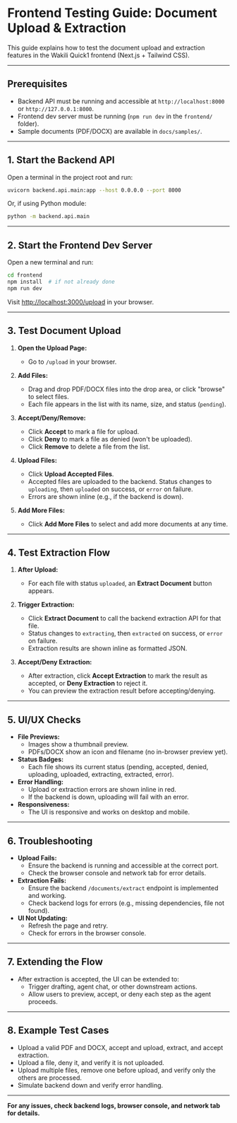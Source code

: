 # Frontend Testing Guide: Document Upload & Extraction

This guide explains how to test the document upload and extraction features in the Wakili Quick1 frontend (Next.js + Tailwind CSS).

---

## Prerequisites
- Backend API must be running and accessible at `http://localhost:8000` or `http://127.0.0.1:8000`.
- Frontend dev server must be running (`npm run dev` in the `frontend/` folder).
- Sample documents (PDF/DOCX) are available in `docs/samples/`.

---

## 1. Start the Backend API

Open a terminal in the project root and run:
```bash
uvicorn backend.api.main:app --host 0.0.0.0 --port 8000
```
Or, if using Python module:
```bash
python -m backend.api.main
```

---

## 2. Start the Frontend Dev Server

Open a new terminal and run:
```bash
cd frontend
npm install  # if not already done
npm run dev
```

Visit [http://localhost:3000/upload](http://localhost:3000/upload) in your browser.

---

## 3. Test Document Upload

1. **Open the Upload Page:**
   - Go to `/upload` in your browser.

2. **Add Files:**
   - Drag and drop PDF/DOCX files into the drop area, or click "browse" to select files.
   - Each file appears in the list with its name, size, and status (`pending`).

3. **Accept/Deny/Remove:**
   - Click **Accept** to mark a file for upload.
   - Click **Deny** to mark a file as denied (won't be uploaded).
   - Click **Remove** to delete a file from the list.

4. **Upload Files:**
   - Click **Upload Accepted Files**.
   - Accepted files are uploaded to the backend. Status changes to `uploading`, then `uploaded` on success, or `error` on failure.
   - Errors are shown inline (e.g., if the backend is down).

5. **Add More Files:**
   - Click **Add More Files** to select and add more documents at any time.

---

## 4. Test Extraction Flow

1. **After Upload:**
   - For each file with status `uploaded`, an **Extract Document** button appears.

2. **Trigger Extraction:**
   - Click **Extract Document** to call the backend extraction API for that file.
   - Status changes to `extracting`, then `extracted` on success, or `error` on failure.
   - Extraction results are shown inline as formatted JSON.

3. **Accept/Deny Extraction:**
   - After extraction, click **Accept Extraction** to mark the result as accepted, or **Deny Extraction** to reject it.
   - You can preview the extraction result before accepting/denying.

---

## 5. UI/UX Checks

- **File Previews:**
  - Images show a thumbnail preview.
  - PDFs/DOCX show an icon and filename (no in-browser preview yet).
- **Status Badges:**
  - Each file shows its current status (pending, accepted, denied, uploading, uploaded, extracting, extracted, error).
- **Error Handling:**
  - Upload or extraction errors are shown inline in red.
  - If the backend is down, uploading will fail with an error.
- **Responsiveness:**
  - The UI is responsive and works on desktop and mobile.

---

## 6. Troubleshooting

- **Upload Fails:**
  - Ensure the backend is running and accessible at the correct port.
  - Check the browser console and network tab for error details.
- **Extraction Fails:**
  - Ensure the backend `/documents/extract` endpoint is implemented and working.
  - Check backend logs for errors (e.g., missing dependencies, file not found).
- **UI Not Updating:**
  - Refresh the page and retry.
  - Check for errors in the browser console.

---

## 7. Extending the Flow

- After extraction is accepted, the UI can be extended to:
  - Trigger drafting, agent chat, or other downstream actions.
  - Allow users to preview, accept, or deny each step as the agent proceeds.

---

## 8. Example Test Cases

- Upload a valid PDF and DOCX, accept and upload, extract, and accept extraction.
- Upload a file, deny it, and verify it is not uploaded.
- Upload multiple files, remove one before upload, and verify only the others are processed.
- Simulate backend down and verify error handling.

---

**For any issues, check backend logs, browser console, and network tab for details.**